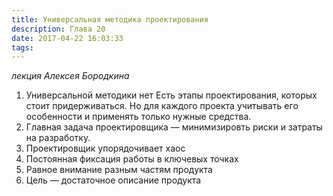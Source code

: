 ```yaml
---
title: Универсальная методика проектирования
description: Глава 20
date: 2017-04-22 16:03:33
tags:
---
```


_лекция Алексея Бородкина_

1. Универсальной методики нет
  Есть этапы проектирования, которых стоит придерживаться. Но для каждого проекта учитывать его особенности и применять только нужные средства.
2. Главная задача проектировщика — минимизировть риски и затраты на разработку.
3. Проектировщик упорядочивает хаос
4. Постоянная фиксация работы в ключевых точках
5. Равное внимание разным частям продукта
6. Цель — достаточное описание продукта